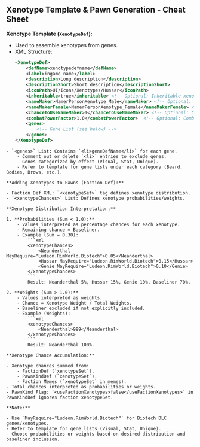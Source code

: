 ## Xenotype Template & Pawn Generation - Cheat Sheet

**Xenotype Template (`XenotypeDef`):**

- Used to assemble xenotypes from genes.
- XML Structure:
    ```xml
    <XenotypeDef>
        <defName>xenotypedefname</defName>
        <label>ingame name</label>
        <description>Long description</description>
        <descriptionShort>Short description</descriptionShort>
        <iconPath>UI/Icons/Xenotypes/Hussar</iconPath>
        <inheritable>true</inheritable> <!-- Optional: Inheritable xenotype -->
        <nameMaker>NamerPersonXenotype_Male</nameMaker> <!-- Optional: Custom name generator -->
        <nameMakerFemale>NamerPersonXenotype_Female</nameMakerFemale> <!-- Optional: Female name generator -->
        <chanceToUseNameMaker>1</chanceToUseNameMaker> <!-- Optional: Chance to use custom name generator -->
        <combatPowerFactor>1.0</combatPowerFactor>  <!-- Optional: Combat power factor adjustment -->
        <genes>
            <!-- Gene List (see below) -->
        </genes>
    </XenotypeDef>
```
- `<genes>` List: Contains `<li>geneDefName</li>` for each gene.
    - Comment out or delete `<li>` entries to exclude genes.
    - Genes categorized by effect (Visual, Stat, Unique).
    - Refer to template for gene lists under each category (Beard, Bodies, Brows, etc.).

**Adding Xenotypes to Pawns (Faction Def):**

- Faction Def XML: `<xenotypeSet>` tag defines xenotype distribution.
- `<xenotypeChances>` List: Defines xenotype probabilities/weights.

**Xenotype Distribution Interpretation:**

1. **Probabilities (Sum < 1.0):**
    - Values interpreted as percentage chances for each xenotype.
    - Remaining chance = Baseliner.
    - Example (Sum = 0.30):
        ```xml
        <xenotypeChances>
            <Neanderthal MayRequire="Ludeon.RimWorld.Biotech">0.05</Neanderthal>
            <Hussar MayRequire="Ludeon.RimWorld.Biotech">0.15</Hussar>
            <Genie MayRequire="Ludeon.RimWorld.Biotech">0.10</Genie>
        </xenotypeChances>
        ```
        Result: Neanderthal 5%, Hussar 15%, Genie 10%, Baseliner 70%.

2. **Weights (Sum > 1.0):**
    - Values interpreted as weights.
    - Chance = Xenotype Weight / Total Weights.
    - Baseliner excluded if not explicitly included.
    - Example (Weights):
        ```xml
        <xenotypeChances>
            <Neanderthal>999</Neanderthal>
        </xenotypeChances>
        ```
        Result: Neanderthal 100%.

**Xenotype Chance Accumulation:**

- Xenotype chances summed from:
    - FactionDef (`xenotypeSet`).
    - PawnKindDef (`xenotypeSet`).
    - Faction Memes (`xenotypeSet` in memes).
- Total chances interpreted as probabilities or weights.
- PawnKind Flag: `<useFactionXenotypes>false</useFactionXenotypes>` in PawnKindDef ignores faction xenotypeSet.

**Note:**

- Use `MayRequire="Ludeon.RimWorld.Biotech"` for Biotech DLC genes/xenotypes.
- Refer to template for gene lists (Visual, Stat, Unique).
- Choose probabilities or weights based on desired distribution and baseliner inclusion.
